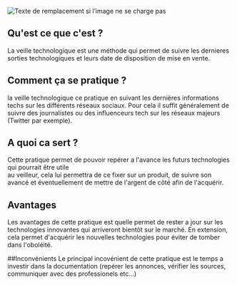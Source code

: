 ![Texte de remplacement si l’image ne se charge pas](https://www.synergeek.fr/wp-content/uploads/2016/01/veille-technologique-660x330.jpg)
   ## Qu'est ce que c'est ?

La veille technologique est une méthode qui permet de suivre les dernieres sorties technologiques
et leurs date de disposition de mise en vente.  

   ## Comment ça se pratique ?

la veille technologique ce pratique en suivant les dernières informations techs sur les différents
réseaux sociaux. Pour cela il suffit généralement de suivre des journalistes ou des influenceurs
tech sur les réseaux majeurs (Twitter par exemple).  


   ## A quoi ca sert ?
Cette pratique permet de pouvoir repérer a l'avance les futurs technologies qui pourrait être utile  
au veilleur, cela lui permettra de ce fixer sur un produit, de suivre son avancé et éventuellement de mettre de l'argent de côté afin de l'acquérir.  

   ## Avantages
Les avantages de cette pratique est quelle permet de rester a jour sur les technologies innovantes qui arriveront bientôt sur le marché.
En extension, cela permet d'acquérir les nouvelles technologies pour éviter de tomber dans l'oboléité.

   ##Inconvénients
Le principal incovénient de cette pratique est le temps a investir dans la documentation (repérer les annonces, vérifier les sources, communiquer avec des professionels etc...)

